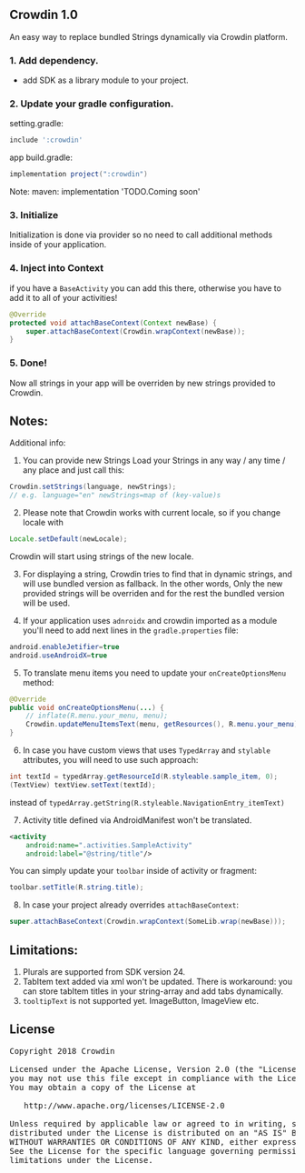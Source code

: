 ## Crowdin 1.0
An easy way to replace bundled Strings dynamically via Crowdin platform.

### 1. Add dependency.

- add SDK as a library module to your project.

### 2. Update your gradle configuration.

setting.gradle:
```groovy
include ':crowdin'
```

app build.gradle:
```groovy
implementation project(":crowdin")
```
Note:
maven: implementation 'TODO.Coming soon'

### 3. Initialize

Initialization is done via provider so no need to call additional methods inside of your application.


### 4. Inject into Context

if you have a `BaseActivity` you can add this there, otherwise you have to add it to all of your activities!
```java
@Override
protected void attachBaseContext(Context newBase) {
    super.attachBaseContext(Crowdin.wrapContext(newBase));
}
```

### 5. Done!

Now all strings in your app will be overriden by new strings provided to Crowdin.

## Notes:

Additional info:
1. You can provide new Strings
Load your Strings in any way / any time / any place and just call this:
```java
Crowdin.setStrings(language, newStrings);
// e.g. language="en" newStrings=map of (key-value)s
```

2. Please note that Crowdin works with current locale, so if you change locale with
```java
Locale.setDefault(newLocale);
```
Crowdin will start using strings of the new locale.

3. For displaying a string, Crowdin tries to find that in dynamic strings, and will use bundled version as fallback. In the other words, Only the new provided strings will be overriden and for the rest the bundled version will be used.

4. If your application uses `adnroidx` and crowdin imported as a module you'll need to add next lines in the `gradle.properties` file:
```java
android.enableJetifier=true
android.useAndroidX=true
```

5. To translate menu items you need to update your `onCreateOptionsMenu` method:
```java
@Override
public void onCreateOptionsMenu(...) {
    // inflate(R.menu.your_menu, menu);
    Crowdin.updateMenuItemsText(menu, getResources(), R.menu.your_menu);
}
```

6. In case you have custom views that uses `TypedArray` and `stylable` attributes, you will need to use such approach: 
```java
int textId = typedArray.getResourceId(R.styleable.sample_item, 0);
(TextView) textView.setText(textId);
```
instead of `typedArray.getString(R.styleable.NavigationEntry_itemText)`

7. Activity title defined via AndroidManifest won't be translated.
```xml
<activity
    android:name=".activities.SampleActivity"
    android:label="@string/title"/>
```
You can simply update your `toolbar` inside of activity or fragment: 
```java
toolbar.setTitle(R.string.title);
```

8. In case your project already overrides `attachBaseContext`:
```java
super.attachBaseContext(Crowdin.wrapContext(SomeLib.wrap(newBase)));
```
 
    
## Limitations:
1. Plurals are supported from SDK version 24.
2. TabItem text added via xml won't be updated. There is workaround: you can store tabItem titles in your string-array and add tabs dynamically.
3. `tooltipText` is not supported yet. ImageButton, ImageView etc.

## License
<pre>
Copyright 2018 Crowdin

Licensed under the Apache License, Version 2.0 (the "License");
you may not use this file except in compliance with the License.
You may obtain a copy of the License at

   http://www.apache.org/licenses/LICENSE-2.0

Unless required by applicable law or agreed to in writing, software
distributed under the License is distributed on an "AS IS" BASIS,
WITHOUT WARRANTIES OR CONDITIONS OF ANY KIND, either express or implied.
See the License for the specific language governing permissions and
limitations under the License.
</pre>
